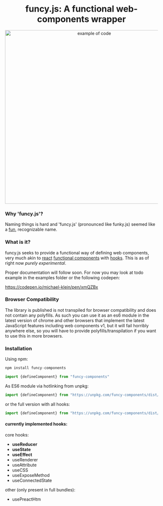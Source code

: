 <h1 align="center">
  funcy.js: A functional web-components wrapper
</h1>
<p align="center">
  <img src="https://i.imgur.com/1nJ9kJd.png" width="572" alt="example of code">
</p>

### Why 'funcy.js'?

Naming things is hard and 'funcy.js' (pronounced like funky.js) seemed like a [fun](http://www.badum-tish.com/), recognizable name.

### What is it?

funcy.js seeks to provide a functional way of defining web components, very much akin to [react](https://reactjs.org/)  [functional components](https://reactjs.org/docs/components-and-props.html#function-and-class-components) with [hooks](https://reactjs.org/docs/hooks-intro.html). This is as of right now *purely experimental*.

Proper documentation will follow soon. For now you may look at todo example in the examples folder or the following codepen:

https://codepen.io/michael-klein/pen/xmQZBx

### Browser Compatibility

The library is published is not transpiled for browser compatibility and does not contain any polyfills. As such you can use it as an es6 module in the latest version of chrome and other browsers that implement the latest JavaScript features including web components v1, but it will fail horribly anywhere else, so you will have to provide polyfills/transpilation if you want to use this in more browsers.

### Installation

Using npm:

```js
npm install funcy-components
```

```js
import {defineComponent} from "funcy-components"
```

As ES6 module via hotlinking from unpkg:

```js
import {defineComponent} from "https://unpkg.com/funcy-components/dist/core.min.mjs"
```

or the full version with all hooks:

```js
import {defineComponent} from "https://unpkg.com/funcy-components/dist/full.min.mjs"
```

#### currently implemented hooks:

core hooks:
* __useReducer__
* __useState__
* __useEffect__
* useRenderer 
* useAttribute
* useCSS
* useExposeMethod
* useConnectedState

other (only present in full bundles):
* usePreactHtm
